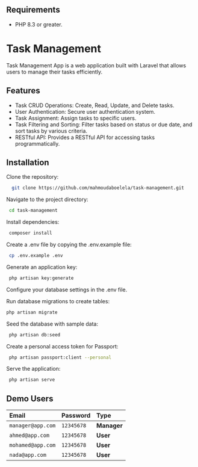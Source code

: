 
## Requirements
- PHP 8.3 or greater.

# Task Management

Task Management App is a web application built with Laravel that allows users to manage their tasks efficiently.




## Features

- Task CRUD Operations: Create, Read, Update, and Delete tasks.
- User Authentication: Secure user authentication system.
- Task Assignment: Assign tasks to specific users.
- Task Filtering and Sorting: Filter tasks based on status or due date, and sort tasks by various criteria.
- RESTful API: Provides a RESTful API for accessing tasks programmatically.


## Installation

Clone the repository:

```bash
  git clone https://github.com/mahmoudaboelela/task-management.git
```

Navigate to the project directory:

```bash
 cd task-management
```

Install dependencies:

```bash
 composer install
```

Create a .env file by copying the .env.example file:

```bash
 cp .env.example .env
```

Generate an application key:

```bash
 php artisan key:generate
```

Configure your database settings in the .env file.



Run database migrations to create tables:

```bash
php artisan migrate
```

Seed the database with sample data:

```bash
 php artisan db:seed
```

Create a personal access token for Passport:

```bash
 php artisan passport:client --personal
```

Serve the application:


```bash
 php artisan serve
```

## Demo Users

| Email | Password     | Type                |
| :-------- | :------- | :------------------------- |
| `manager@app.com` | `12345678` | **Manager** |
 `ahmed@app.com` | `12345678` | **User** |
  `mohamed@app.com` | `12345678` | **User** |
   `nada@app.com` | `12345678` | **User** |


